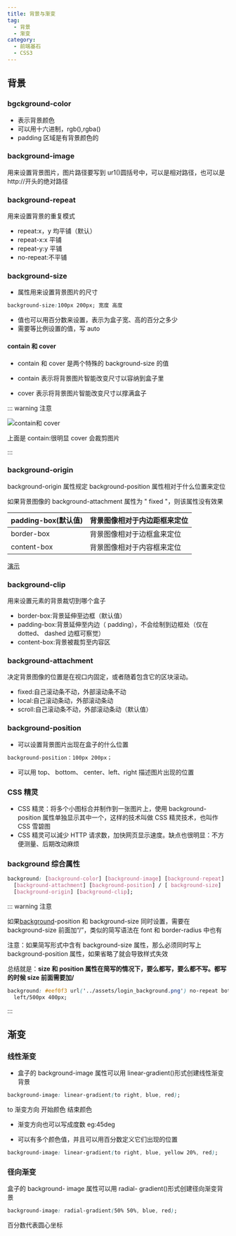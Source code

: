 ```yaml
---
title: 背景与渐变
tag:
  - 背景
  - 渐变
category:
  - 前端基石
  - CSS3
---
```


## 背景

### bgckground-color

- 表示背景颜色
- 可以用十六进制，rgb(),rgba()
- padding 区域是有背景颜色的

### background-image

用来设置背景图片，图片路径要写到 ur1()圆括号中，可以是相对路径，也可以是 http://开头的绝对路径

### background-repeat

用来设置背景的重复模式

- repeat:x，y 均平铺（默认）
- repeat-x:x 平铺
- repeat-y:y 平铺
- no-repeat:不平铺

### background-size

- 属性用来设置背景图片的尺寸

```css
background-size:100px 200px; 宽度 高度
```

- 值也可以用百分数来设置，表示为盒子宽、高的百分之多少
- 需要等比例设置的值，写 auto

#### contain 和 cover

- contain 和 cover 是两个特殊的 background-size 的值
- contain 表示将背景图片智能改变尺寸以容纳到盒子里

- cover 表示将背景图片智能改变尺寸以撑满盒子

::: warning 注意

![contain和 cover](https://zfh-nanjing-bucket.oss-cn-nanjing.aliyuncs.com/blog-images/contain%E5%92%8C%20cover.png)

上面是 contain:很明显 cover 会裁剪图片

:::

### background-origin <Badge text="不常用"  />

background-origin 属性规定 background-position 属性相对于什么位置来定位

如果背景图像的 background-attachment 属性为 " fixed "，则该属性没有效果

| padding-box(默认值) | 背景图像相对于内边距框来定位 |
| ------------------- | ---------------------------- |
| border-box          | 背景图像相对于边框盒来定位   |
| content-box         | 背景图像相对于内容框来定位   |

[演示](https://www.w3school.com.cn/tiy/c.asp?f=css_background-origin&p=2)

### background-clip <Badge text="不常用"  />

用来设置元素的背景裁切到哪个盒子

- border-box:背景延伸至边框（默认值）
- padding-box:背景延伸至内边（ padding），不会绘制到边框处（仅在 dotted、 dashed 边框可察觉）
- content-box:背景被裁剪至内容区

### background-attachment <Badge text="不常用"  />

决定背景图像的位置是在视口内固定，或者随着包含它的区块滚动。

- fixed:自己滚动条不动，外部滚动条不动
- local:自己滚动条动，外部滚动条动
- scroll:自己滚动条不动，外部滚动条动（默认值）

### background-position

- 可以设置背景图片出现在盒子的什么位置

```css
background-position：100px 200px；
```

- 可以用 top、 bottom、 center、left、right 描述图片出现的位置

### CSS 精灵

- CSS 精灵：将多个小图标合并制作到一张图片上，使用 background-position 属性单独显示其中一个，这样的技术叫做 CSS 精灵技术，也叫作 CSS 雪碧图
- CSS 精灵可以減少 HTTP 请求数，加快网页显示速度。缺点也很明显：不方便测量、后期改动麻烦

### background 综合属性

```css
background: [background-color] [background-image] [background-repeat]
  [background-attachment] [background-position] / [ background-size]
  [background-origin] [background-clip];
```

::: warning 注意

如果[background](https://blog.csdn.net/SilenceJude/article/details/83268875)-position 和 background-size 同时设置，需要在 background-size 前面加“/”，类似的简写语法在 font 和 border-radius 中也有

注意：如果简写形式中含有 background-size 属性，那么必须同时写上 background-position 属性，如果省略了就会导致样式失效

总结就是：**size 和 position 属性在简写的情况下，要么都写，要么都不写。都写的时候 size 前面需要加/**

```css
background: #eef0f3 url('../assets/login_background.png') no-repeat bottom
  left/500px 400px;
```

:::

## 渐变

### 线性渐变

- 盒子的 background-image 属性可以用 linear-gradient()形式创建线性渐变背景

```css
background-image: linear-gradient(to right, blue, red);
```

to 渐变方向 开始颜色 结束颜色

- 渐变方向也可以写成度数 eg:45deg

- 可以有多个颜色值，并且可以用百分数定义它们出现的位置

```css
background-image: linear-gradient(to right, blue, yellow 20%, red);
```

### 径向渐变

盒子的 background- image 属性可以用 radial- gradient()形式创建径向渐变背景

```css
background-image: radial-gradient(50% 50%, blue, red);
```

百分数代表圆心坐标
